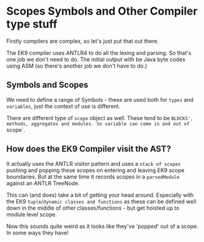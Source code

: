 # Scopes Symbols and Other Compiler type stuff

Firstly compilers are complex, so let's just put that out there.

The EK9 compiler uses ANTLR4 to do all the lexing and parsing. So that's one job we don't need to do.
The initial output with be Java byte codes using ASM (so there's another job we don't have to do.)

## Symbols and Scopes

We need to define a range of Symbols - these are used both for `types` and `variables`, just the context of
use is different.

There are different type of `scope` object as well. These tend to be `BLOCKS', methods, aggregates and
modules. So variable can come in and out of `scope`.

## How does the EK9 Compiler visit the AST?

It actually uses the ANTLR visitor pattern and uses a `stack of scopes` pushing and popping these scopes
on entering and leaving EK9 scope boundaries. But at the same time it records scopes in a `parsedModule` against
an ANTLR TreeNode.

This can (and does) take a bit of getting your head around. Especially with the EK9 `tuple`/`dynamic classes and functions`
as these can be defined well down in the middle of other classes/functions - but get hoisted up to module
level scope.

Now this sounds quite weird as it looks like they've 'popped' out of a scope. In some ways they have!

